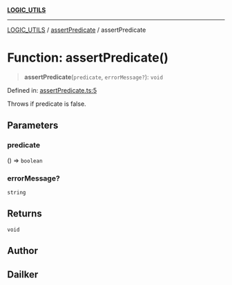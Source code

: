 [**LOGIC_UTILS**](../../README.md)

***

[LOGIC_UTILS](../../README.md) / [assertPredicate](../README.md) / assertPredicate

# Function: assertPredicate()

> **assertPredicate**(`predicate`, `errorMessage?`): `void`

Defined in: [assertPredicate.ts:5](https://github.com/dailker/everyutil/blob/e265d7544f4e799da268d038a0a464c889a18367/src/logic/assertPredicate.ts#L5)

Throws if predicate is false.

## Parameters

### predicate

() => `boolean`

### errorMessage?

`string`

## Returns

`void`

## Author

## Dailker
